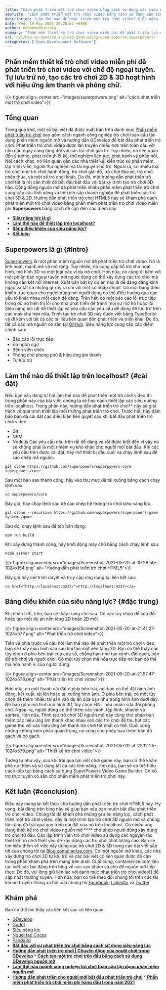 ```yaml
---
title: "Cách phát triển một trò chơi video bằng cách sử dụng các siêu năng lực mở rộng" 
seoTitle: "Cách phát triển một trò chơi video bằng cách sử dụng các siêu năng lực mở rộng" 
description: "Làm thế nào để phát triển một trò chơi video? Siêu năng lực là một phát triển trò chơi HTML5 nguồn mở. Đó là nền tảng chéo và cho phép người dùng xây dựng các trò chơi 2D & 3D hoạt hình." 
date: Wed, 19 May 2021 20:28:01 +0000
author: muhammadmustafa
summary: "Phần mềm thiết kế trò chơi video miễn phí để phát triển trò chơi video với chế độ ngoại tuyến. Tự lưu trữ nó, tạo 2D & amp hoạt hình; Trò chơi 3D với hiệu ứng âm thanh và phông chữ." 
url: /vi/how-to-develop-a-video-game-using-open-sopurce-superpowers/
categories: ['Game Development Software']
---
```


## Phần mềm thiết kế trò chơi video miễn phí để phát triển trò chơi video với chế độ ngoại tuyến. Tự lưu trữ nó, tạo các trò chơi 2D & 3D hoạt hình với hiệu ứng âm thanh và phông chữ.

{{< figure align=center src="images/superpowers.png" alt="cách phát triển một trò chơi video">}}


## Tổng quan
Trong quá khứ, một số bài viết đã được xuất bản trên danh mục [Phần mềm phát triển trò chơi][1] bao gồm cách ngành công nghiệp trò chơi toàn cầu tận dụng phần mềm nguồn mở và hướng dẫn GDevelop để bắt đầu phát triển trò chơi. Phát triển trò chơi video được lan truyền nhiều hơn trên toàn cầu với nhu cầu ngày càng tăng đối với các trò chơi giải trí. Tuy nhiên, nó liên quan đến ý tưởng, phát triển thiết kế, thử nghiệm liên tục, phát hành và phản hồi. Nói cách khác, nó liên quan đến các nhà thiết kế, kiến ​​trúc sư phần mềm, lập trình viên, người thử nghiệm và tài nguyên hỗ trợ. Ngoài ra, có nhiều loại trò chơi như trò chơi hành động, trò chơi giải đố, trò chơi đua xe, trò chơi nhận thức, và một số trò chơi khác.
Do đó, một hướng dẫn phát triển trò chơi tốt là rất cần thiết để bắt đầu bắt đầu với bất kỳ trình tạo trò chơi 3D nào. Cộng đồng nguồn mở đã phát triển nhiều phần mềm phát triển trò chơi cung cấp các tính năng và tiện ích cấp doanh nghiệp để phát triển các trò chơi 3D & 2D. Hướng dẫn phát triển trò chơi HTML5 này sẽ khám phá cách phát triển một trò chơi video bằng phần mềm phát triển trò chơi video miễn phí  **Superpowers**  bằng cách đề cập đến các điểm sau.
  * **[Siêu năng lực là gì][2]**
  * **[Làm thế nào để thiết lập trên localhost?][3]**
  * **[Bảng điều khiển của siêu năng lực?][4]**
  * **[Kết luận][5]**

## Superpowers là gì   {#Intro}
[Superpowers][6] là một phần mềm nguồn mở để phát triển trò chơi video. Nó là linh hoạt, mạnh mẽ và mở rộng. Tuy nhiên, nó cung cấp hỗ trợ cho hoạt hình, mô hình 3D và một loạt các ví dụ trò chơi. Hơn nữa, nó cũng đi kèm với một phiên bản ngoại tuyến nơi người dùng có thể xây dựng các trò chơi mà không cần kết nối internet. Xuất bản bất kỳ dự án nào là dễ dàng đáng kinh ngạc và tất cả những gì xảy ra chỉ với một cú nhấp chuột. Có một bảng điều khiển trực quan cho người dùng nơi người dùng có thể điều hướng qua các yếu tố khác nhau một cách dễ dàng. Trên hết, có một báo cáo lỗi trực tiếp trong đó nó hiển thị lỗi cho nhà phát triển để tránh mọi sự mơ hồ hoặc lỗi. Siêu năng lực rất dễ thiết lập và yêu cầu các yêu cầu dễ dàng để lưu trữ trên các máy chủ hơn nữa, Trình tạo trò chơi 3D này được viết bằng TypeScript và đi kèm với tất cả các tài liệu liên quan đến phát triển và triển khai. Do đó, tất cả các mã nguồn có sẵn tại [GitHub][7].
Siêu năng lực cung cấp các điểm chính sau:
  * Báo cáo lỗi trực tiếp
  * Đa ngôn ngữ
  * Bệnh viện chéo
  * Phông chữ phong phú & hiệu ứng âm thanh
  * Tự lưu trữ

## Làm thế nào để thiết lập trên localhost?   {#cài đặt}
Nếu bạn vẫn đang tự hỏi làm thế nào để phát triển một trò chơi video thì trong phần này của bài viết, chúng ta sẽ học cách thiết lập các siêu cường trên localhost. Trong phần này, hướng dẫn phát triển trò chơi** này sẽ giải thích về quá trình thiết lập môi trường phát triển trò chơi.
Trước hết, hãy đảm bảo bạn đã cài đặt các điều kiện tiên quyết sau khi bắt đầu phát triển trò chơi video:
  * Git
  * NPM
  * Node.js
Các yêu cầu nêu trên rất dễ dàng và rất được biết đến vì vậy nó sẽ không phải là một nhiệm vụ khó khăn cho người mới bắt đầu. Khi các yêu cầu trên được cài đặt, hãy mở thiết bị đầu cuối và chạy lệnh sau để sao chép mã nguồn:
```
git clone https://github.com/superpowers/superpowers-core superpowers/core
```
Sau một bản sao thành công, hãy vào thư mục đã tải xuống bằng cách chạy lệnh sau:
```
cd superpowers/core
```
Bây giờ, hãy chạy lệnh sau để sao chép hệ thống trò chơi siêu năng lực:
```
git clone --recursive https://github.com/superpowers/superpowers-game systems/game
```
Sau đó, chạy lệnh sau để tạo bản dựng:
```
npm run build
```
Khi xây dựng thành công, hãy khởi động máy chủ bằng cách chạy lệnh sau:
```
node server start
```

{{< figure align=center src="images/Screenshot-2021-05-20-at-19.29.50-1024x154.png" alt="Hướng dẫn phát triển trò chơi HTML5">}}

Bây giờ hãy mở trình duyệt và truy cập ứng dụng tại liên kết sau:
```
<a href="http://localhost:4237/">http://localhost:4237/</a>
```

## Bảng điều khiển của siêu năng lực?   {#đặc trưng}
Khi nhấn URL trên, bạn sẽ thấy trang chủ sau. Có các tùy chọn để sửa đổi hoặc tạo một dự án nền tảng 2D hoặc 2D mới.

{{< figure align=center src="images/Screenshot-2021-05-20-at-21.41.27-1024x577.png" alt="Phát triển trò chơi video">}}

Tiến về phía trước về câu hỏi làm thế nào để phát triển một trò chơi video, bạn sẽ thấy màn hình sau sau khi tạo một nền tảng 2D. Bạn có thể thấy các tùy chọn ở phía bên trái của cửa sổ, chẳng hạn như tạo cảnh, đặt gạch, bản đồ trò chơi và người chơi. Có một tùy chọn mã hóa trực tiếp nơi bạn có thể mã hóa hành vi của người dùng.

{{< figure align=center src="images/Screenshot-2021-05-20-at-21.57.47-1024x578.png" alt="Phát triển trò chơi video">}}

Hơn nữa, có một thanh cài đặt ở phía bên trái, nơi bạn có thể đặt hình ảnh động, kết xuất, tải lên hoặc tải xuống hình ảnh. Ở phía bên trái, có một tùy chọn để thêm nhiều tài sản vào dự án của bạn như trong hình ảnh dưới đây. Nó bao gồm mô hình mô hình 3D, tùy chọn FINT nếu muốn sửa đổi phông chữ. Ngoài ra, người dùng có thể thêm các cảnh, tập lệnh, shader và sprites. Hơn nữa, Trình tạo trò chơi 3D nguồn mở này cũng cho phép bạn thêm các hiệu ứng âm thanh khác nhau vào các trò chơi để thu hút các game thủ với các hiệu ứng âm thanh trò chơi tốt nhất có thể. Cuối cùng nhưng không kém phần quan trọng, nó cũng cho phép bạn thêm bản đồ gạch và bộ gạch.

{{< figure align=center src="images/Screenshot-2021-05-20-at-22.12.25-1024x579.png" alt="Thiết kế trò chơi video">}}

Tương tự như vậy, sau khi trải qua bài viết chơi game này, bạn có thể khám phá nó thêm và sử dụng tất cả các tính năng. Hơn nữa, bạn sẽ có thể hiểu cách tiếp tục bằng cách sử dụng SuperPowers Video Game Builder. Có hỗ trợ trực tuyến có sẵn cho phần mềm phát triển trò chơi này.

##  **Kết luận**    {#conclusion}
Điều này mang lại kết thúc cho hướng dẫn phát triển trò chơi HTML5 này. Hy vọng, bài đăng trên blog này sẽ giúp bạn nếu bạn muốn bắt đầu phát triển trò chơi video. Chúng tôi đã khám phá những gì siêu năng lực, cách phát triển một trò chơi video, đây là một trình tạo trò chơi 3D nguồn mở và chúng tôi cũng đã trải qua quy trình cài đặt của nó trên localhost. Có nhiều ứng dụng thiết kế trò chơi video nguồn mở **** cho phép người dùng xây dựng trò chơi từ đầu. Các lập trình viên trò chơi video sử dụng các nguyên tắc thiết kế trò chơi thiết yếu để xây dựng các trò chơi chất lượng cao. Bạn sẽ tìm hiểu thêm về việc xây dựng các trò chơi 2D & 3D trong các bài viết sắp tới của chúng tôi tại [Blog.containerize.com][8]. Có một nguồn mở khác, các nhà xây dựng trò chơi 3D tự lưu trữ và các bài viết có liên quan được đề cập trong phần khám phá trên mạng bên dưới.
Cuối cùng, containerize.com liên tục viết các bài đăng trên blog về các sản phẩm và chủ đề nguồn mở tiếp theo. Do đó, vui lòng giữ liên lạc với danh mục [phát triển trò chơi video][9][][][10] để cập nhật thường xuyên. Hơn nữa, bạn có thể theo dõi chúng tôi trên các tài khoản truyền thông xã hội của chúng tôi [Facebook][11], [LinkedIn][12] và [Twitter][13].

## Khám phá
Bạn có thể tìm thấy các liên kết sau có liên quan:
  * [][14][GDevelop][14]
  * [][14][Godot][15]
  * [][14][Siêu năng lực][6]
  * [][14][Người tạo Cocos][16]
  * [][14][Panda3d][17]
  * **[Bắt đầu với sự phát triển trò chơi bằng cách sử dụng siêu năng lực][18]**
  * **[Hướng dẫn phát triển trò chơi | Chuyển động của người chơi trong GDevelop][19]**
  *[ **Cách tạo một trò chơi trên đầu bằng cách sử dụng GDevelop nguồn mở** ][20]
  * **[Làm thế nào ngành công nghiệp trò chơi toàn cầu tận dụng phần mềm nguồn mở][21]**
  * **[Hướng dẫn phát triển cho người mới bắt đầu phát triển trò chơi][22]**
  *[ **Phần mềm phát triển trò chơi miễn phí hàng đầu trong năm 2021** ][23]

  
[1]: https://blog.containerize.com/category/game-development-software/
[2]: #intro
[3]: #setup
[4]: #features
[5]: #Conclusion
[6]: https://products.containerize.com/game-development-software/superpowers/
[7]: https://github.com/superpowers/superpowers-core
[8]: https://blog.containerize.com/
[9]: https://products.containerize.com/game-development-software/
[10]: https://products.containerize.com/business-intelligence/
[11]: https://web.facebook.com/containerize
[12]: https://www.linkedin.com/company/containerize/
[13]: https://twitter.com/containerize_co
[14]: https://products.containerize.com/game-development-software/gdevelop/
[15]: https://products.containerize.com/game-development-software/godot/
[16]: https://products.containerize.com/game-development-software/cocos-creator/
[17]: https://products.containerize.com/game-development-software/panda3d/
[18]: https://blog.containerize.com/game-development-software/superpowers-animation-getting-started-with-game-development/
[19]: https://blog.containerize.com/game-development-software/game-development-tutorial-player-movement-in-gdevelop/
[20]: https://blog.containerize.com/game-development-software/how-to-make-a-game-on-scratch-using-open-source-gdevelop/
[21]: https://blog.containerize.com/game-development-software/how-global-gaming-market-leveraging-open-source-software/
[22]: https://blog.containerize.com/game-development-software/game-development-tutorial-player-movement-in-gdevelop/
[23]: https://blog.containerize.com/game-development-software/top-5-free-game-development-software-in-the-year-2021/
